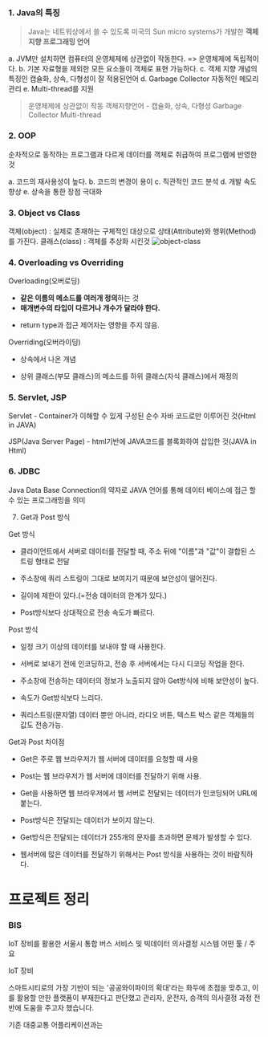 ### 1. Java의 특징
> Java는 네트워상에서 쓸 수 있도록 미국의 Sun micro systems가 개발한 **객체 지향 프로그래밍 언어**

a. JVM만 설치하면 컴퓨터의 운영체제에 상관없이 작동한다. => 운영체제에 독립적이다.
b. 기본 자료형을 제외한 모든 요소들이 객체로 표현 가능하다.
c. 객체 지향 개념의 특징인 캡슐화, 상속, 다형성이 잘 적용된언어
d. Garbage Collector 자동적인 메모리 관리
e. Multi-thread를 지원

> 운영체제에 상관없이 작동
객체지향언어 - 캡슐화, 상속, 다형성
Garbage Collector
Multi-thread

### 2. OOP
순차적으로 동작하는 프로그램과 다르게 데이터를 객체로 취급하여 프로그램에 반영한 것

a. 코드의 재사용성이 높다.
b. 코드의 변경이 용이
c. 직관적인 코드 분석
d. 개발 속도 향상
e. 상속을 통한 장점 극대화

### 3. Object vs Class
객체(object) : 실제로 존재하는 구체적인 대상으로 상태(Attribute)와 행위(Method)를 가진다.
클래스(class) : 객체를 추상화 시킨것
![object-class](http://thumbnail.egloos.net/600x0/http://pds15.egloos.com/pds/200906/01/53/c0004553_4a238b5fb60b1.jpg)

### 4. Overloading vs Overriding
Overloading(오버로딩)

- **같은 이름의 메소드를 여러개 정의**하는 것
- **매개변수의 타입이 다르거나 개수가 달라야 한다.**
* return type과 접근 제어자는 영향을 주지 않음.

Overriding(오버라이딩)

- 상속에서 나온 개념

- 상위 클래스(부모 클래스)의 메소드를 하위 클래스(자식 클래스)에서 재정의

### 5. Servlet, JSP

Servlet - Container가 이해할 수 있게 구성된 순수 자바 코드로만 이루어진 것(Html in JAVA)

JSP(Java Server Page) - html기반에 JAVA코드를 블록화하여 삽입한 것(JAVA in Html)





### 6. JDBC

Java Data Base Connection의 약자로 JAVA 언어를 통해 데이터 베이스에 접근 할 수 있는 프로그래밍을 의미





7. Get과 Post 방식

Get 방식

- 클라이언트에서 서버로 데이터를 전달할 때, 주소 뒤에 "이름"과 "값"이 결합된 스트링 형태로 전달

- 주소창에 쿼리 스트링이 그대로 보여지기 때문에 보안성이 떨어진다.

- 길이에 제한이 있다.(=전송 데이터의 한계가 있다.)

- Post방식보다 상대적으로 전송 속도가 빠르다.



Post 방식

- 일정 크기 이상의 데이터를 보내야 할 때 사용한다.

- 서버로 보내기 전에 인코딩하고, 전송 후 서버에서는 다시 디코딩 작업을 한다.

- 주소창에 전송하는 데이터의 정보가 노출되지 않아 Get방식에 비해 보안성이 높다.

- 속도가 Get방식보다 느리다.

- 쿼리스트링(문자열) 데이터 뿐만 아니라, 라디오 버튼, 텍스트 박스 같은 객체들의 값도 전송가능.



Get과 Post 차이점

- Get은 주로 웹 브라우저가 웹 서버에 데이터를 요청할 때 사용

- Post는 웹 브라우저가 웹 서버에 데이터를 전달하기 위해 사용.

- Get을 사용하면 웹 브라우저에서 웹 서버로 전달되는 데이터가 인코딩되어 URL에 붙는다.

- Post방식은 전달되는 데이터가 보이지 않는다.

- Get방식은 전달되는 데이터가 255개의 문자를 초과하면 문제가 발생할 수 있다.

- 웹서버에 많은 데이터를 전달하기 위해서는 Post 방식을 사용하는 것이 바람직하다.



# 프로젝트 정리

### BIS
IoT 장비를 활용한 서울시 통합 버스 서비스 및 빅데이터 의사결정 시스템
어떤 툴 / 주요

IoT 장비


스마트시티로의 가장 기반이 되는 '공공와이파이의 확대'라는 화두에 초점을 맞추고, 이를 활용할 만한 플랫폼이 부재한다고 판단했고 관리자, 운전자, 승객의 의사결정 과정 전반에 도움을 주고자 했습니다.

기존 대중교통 어플리케이션과는

